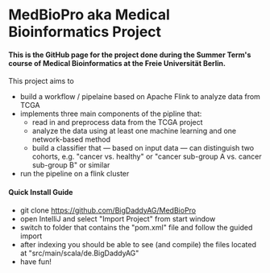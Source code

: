 # MedBioPro aka Medical Bioinformatics Project

#### This is the GitHub page for the project done during the Summer Term's course of Medical Bioinformatics at the Freie Universität Berlin.


This project aims to
* build a workflow / pipelaine based on Apache Flink to analyze data from TCGA
* implements three main components of the pipline that:
  * read in and preprocess data from the TCGA project
  * analyze the data using at least one machine learning and one network-based method
  * build a classifier that &mdash; based on input data &mdash; can distinguish two cohorts, e.g. "cancer vs. healthy" or "cancer sub-group A vs. cancer sub-group B" or similar
* run the pipeline on a flink cluster


#### Quick Install Guide
* git clone https://github.com/BigDaddyAG/MedBioPro
* open IntelliJ and select "Import Project" from start window
* switch to folder that contains the "pom.xml" file and follow the guided import
* after indexing you should be able to see (and compile) the files located at "src/main/scala/de.BigDaddyAG"
* have fun!

